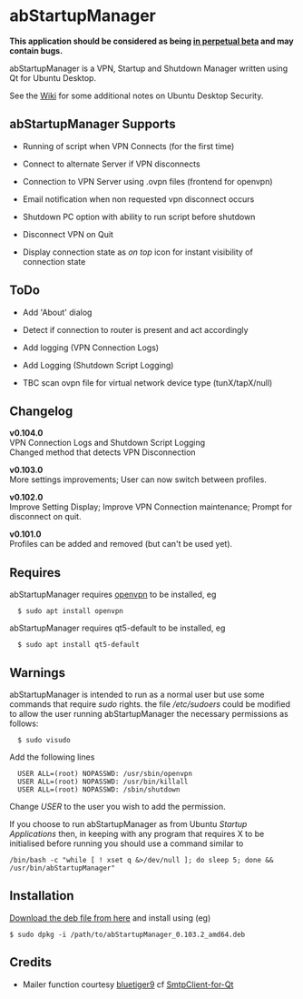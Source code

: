 abStartupManager
================

**This application should be considered as being [in perpetual beta](https://en.wikipedia.org/wiki/Perpetual_beta) and may contain bugs.**

abStartupManager is a VPN, Startup and Shutdown Manager written using Qt for Ubuntu Desktop. 

See the [Wiki](https://github.com/OrangeReaper/abStartupManager/wiki) for some additional notes on Ubuntu Desktop Security.

## abStartupManager Supports

- Running of script when VPN Connects (for the first time)

- Connect to alternate Server if VPN disconnects

- Connection to VPN Server using .ovpn files (frontend for openvpn)

- Email notification when non requested vpn disconnect occurs

- Shutdown PC option with ability to run script before shutdown

- Disconnect VPN on Quit

- Display connection state as *on top* icon for instant visibility of connection state

## ToDo

- Add 'About' dialog

- Detect if connection to router is present and act accordingly

- Add logging (VPN Connection Logs)

- Add Logging (Shutdown Script Logging)

- TBC scan ovpn file for virtual network device type (tunX/tapX/null)

## Changelog

**v0.104.0**\
VPN Connection Logs and Shutdown Script Logging\
Changed method that detects VPN Disconnection

**v0.103.0**\
More settings improvements; User can now switch between profiles.

**v0.102.0**\
Improve Setting Display; Improve VPN Connection maintenance; Prompt for disconnect on quit.

**v0.101.0**\
Profiles can be added and removed (but can't be used yet).

## Requires

abStartupManager requires [openvpn](https://www.ovpn.com/en) to be installed, eg

```
  $ sudo apt install openvpn
```
abStartupManager requires qt5-default to be installed, eg

```
  $ sudo apt install qt5-default
```

## Warnings

abStartupManager is intended to run as a normal user but use some commands that require *sudo* rights. the file */etc/sudoers* could be modified to allow the user running abStartupManager the necessary permissions as follows:

```
  $ sudo visudo
```

Add the following lines

```
  USER ALL=(root) NOPASSWD: /usr/sbin/openvpn
  USER ALL=(root) NOPASSWD: /usr/bin/killall
  USER ALL=(root) NOPASSWD: /sbin/shutdown
```

Change *USER* to the user you wish to add the permission.

If you choose to run abStartupManager as from Ubuntu *Startup Applications* then, in keeping with any program that requires X to be initialised before running you should use a command similar to

```
/bin/bash -c "while [ ! xset q &>/dev/null ]; do sleep 5; done && /usr/bin/abStartupManager"
```

## Installation

[Download the deb file from here](https://github.com/OrangeReaper/abStartupManager/tree/master/deb) and install using (eg)

```
$ sudo dpkg -i /path/to/abStartupManager_0.103.2_amd64.deb
```

## Credits

- Mailer function courtesy [bluetiger9](https://github.com/bluetiger9) cf [SmtpClient-for-Qt](https://github.com/bluetiger9/SmtpClient-for-Qt)
